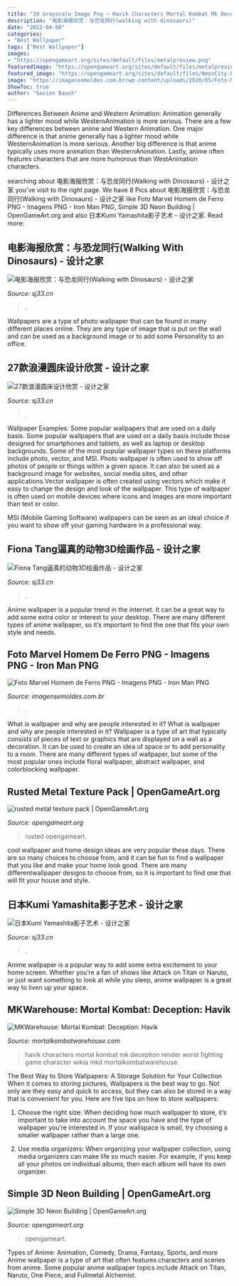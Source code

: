 ```yaml
---
title: "3d Grayscale Image Png ~ Havik Characters Mortal Kombat Mk Deception Render Worst Fighting Game Character Wikia Mkd Mortalkombatwarehouse"
description: "电影海报欣赏：与恐龙同行(walking with dinosaurs)"
date: "2022-04-08"
categories:
- "Best Wallpaper"
tags: ["Best Wallpaper"]
images:
- "https://opengameart.org/sites/default/files/metalpreview.png"
featuredImage: "https://opengameart.org/sites/default/files/metalpreview.png"
featured_image: "https://opengameart.org/sites/default/files/NeonCity.PNG"
image: "https://imagensemoldes.com.br/wp-content/uploads/2020/05/Foto-Marvel-Homem-de-Ferro-PNG.png"
ShowToc: true
author: "Savion Bauch"
---
```



Differences Between Anime and Western Animation: Animation generally has a lighter mood while WesternAnimation is more serious.
There are a few key differences between anime and Western Animation. One major difference is that anime generally has a lighter mood while WesternAnimation is more serious. Another big difference is that anime typically uses more animation than WesternAnimation. Lastly, anime often features characters that are more humorous than WestAnimation characters.

	

		
searching about 电影海报欣赏：与恐龙同行(Walking with Dinosaurs) - 设计之家 you've visit to the right page. We have 8 Pics about 电影海报欣赏：与恐龙同行(Walking with Dinosaurs) - 设计之家 like Foto Marvel Homem de Ferro PNG - Imagens PNG - Iron Man PNG, Simple 3D Neon Building | OpenGameArt.org and also 日本Kumi Yamashita影子艺术 - 设计之家. Read more:
		
    
## 电影海报欣赏：与恐龙同行(Walking With Dinosaurs) - 设计之家

<img loading=lazy src="http://img.sj33.cn/uploads/allimg/201309/7-130929214634.jpg" onerror="this.onerror=null;this.src='https://tse2.mm.bing.net/th?id=OIP._UPyaPXjHPEcHFfdu35fHwDMEs&amp;pid=15.1';" alt="电影海报欣赏：与恐龙同行(Walking with Dinosaurs) - 设计之家">

_Source: sj33.cn_

>. 

	



Wallpapers are a type of photo wallpaper that can be found in many different places online. They are any type of image that is put on the wall and can be used as a background image or to add some Personality to an office.

    
## 27款浪漫圆床设计欣赏 - 设计之家

<img loading=lazy src="http://img.sj33.cn/uploads/allimg/201406/1559435492-2.jpg" onerror="this.onerror=null;this.src='https://tse4.mm.bing.net/th?id=OIP.49wTDne6y_kDwxRUKLcaXAHaGF&amp;pid=15.1';" alt="27款浪漫圆床设计欣赏 - 设计之家">

_Source: sj33.cn_

>. 

	

Wallpaper Examples: Some popular wallpapers that are used on a daily basis.
Some popular wallpapers that are used on a daily basis include those designed for smartphones and tablets, as well as laptop or desktop backgrounds. Some of the most popular wallpaper types on these platforms include photo, vector, and MSI. 
Photo wallpaper is often used to show off photos of people or things within a given space. It can also be used as a background image for websites, social media sites, and other applications.Vector wallpaper is often created using vectors which make it easy to change the design and look of the wallpaper. This type of wallpaper is often used on mobile devices where icons and images are more important than text or color. 

MSI (Mobile Gaming Software) wallpapers can be seen as an ideal choice if you want to show off your gaming hardware in a professional way.

    
## Fiona Tang逼真的动物3D绘画作品 - 设计之家

<img loading=lazy src="https://img.sj33.cn/uploads/allimg/201405/7-140529234451.jpg" onerror="this.onerror=null;this.src='https://tse4.mm.bing.net/th?id=OIP.2N2KMhZzB8H0U72T4Fr8SwHaJ4&amp;pid=15.1';" alt="Fiona Tang逼真的动物3D绘画作品 - 设计之家">

_Source: sj33.cn_

>. 

	

Anime wallpaper is a popular trend in the internet. It can be a great way to add some extra color or interest to your desktop. There are many different types of anime wallpaper, so it’s important to find the one that fits your own style and needs.

    
## Foto Marvel Homem De Ferro PNG - Imagens PNG - Iron Man PNG

<img loading=lazy src="https://imagensemoldes.com.br/wp-content/uploads/2020/05/Foto-Marvel-Homem-de-Ferro-PNG.png" onerror="this.onerror=null;this.src='https://tse4.mm.bing.net/th?id=OIP.tLC1_PH6bcp_m2wNf83-BAHaM5&amp;pid=15.1';" alt="Foto Marvel Homem de Ferro PNG - Imagens PNG - Iron Man PNG">

_Source: imagensemoldes.com.br_

>. 

	

What is wallpaper and why are people interested in it?
What is wallpaper and why are people interested in it?
Wallpaper is a type of art that typically consists of pieces of text or graphics that are displayed on a wall as a decoration. It can be used to create an idea of space or to add personality to a room. There are many different types of wallpaper, but some of the most popular ones include floral wallpaper, abstract wallpaper, and colorblocking wallpaper.

    
## Rusted Metal Texture Pack | OpenGameArt.org

<img loading=lazy src="https://opengameart.org/sites/default/files/metalpreview.png" onerror="this.onerror=null;this.src='https://tse4.mm.bing.net/th?id=OIP.r0GedeaZrtrtVLrqOCTUWwAAAA&amp;pid=15.1';" alt="rusted metal texture pack | OpenGameArt.org">

_Source: opengameart.org_

>rusted opengameart. 

	

cool wallpaper and home design ideas are very popular these days. There are so many choices to choose from, and it can be fun to find a wallpaper that you like and make your home look good. There are many differentwallpaper designs to choose from, so it is important to find one that will fit your house and style.

    
## 日本Kumi Yamashita影子艺术 - 设计之家

<img loading=lazy src="https://img.sj33.cn/uploads/allimg/201009/20100917104709572.jpg" onerror="this.onerror=null;this.src='https://tse3.mm.bing.net/th?id=OIP.dLMPng5vOj81k32nDmDr5AAAAA&amp;pid=15.1';" alt="日本Kumi Yamashita影子艺术 - 设计之家">

_Source: sj33.cn_

>. 

	

Anime wallpaper is a popular way to add some extra excitement to your home screen. Whether you’re a fan of shows like Attack on Titan or Naruto, or just want something to look at while you sleep, anime wallpaper is a great way to liven up your space.

    
## MKWarehouse: Mortal Kombat: Deception: Havik

<img loading=lazy src="http://www.mortalkombatwarehouse.com/mkd/havik/render2.png" onerror="this.onerror=null;this.src='https://tse4.mm.bing.net/th?id=OIP.4PO-5Fbz7HEzXq8e7rWZxwAAAA&amp;pid=15.1';" alt="MKWarehouse: Mortal Kombat: Deception: Havik">

_Source: mortalkombatwarehouse.com_

>havik characters mortal kombat mk deception render worst fighting game character wikia mkd mortalkombatwarehouse. 

	

The Best Way to Store Wallpapers: A Storage Solution for Your Collection
When it comes to storing pictures, Wallpapers is the best way to go. Not only are they easy and quick to access, but they can also be stored in a way that is convenient for you. Here are five tips on how to store wallpapers:
1) Choose the right size: When deciding how much wallpaper to store, it’s important to take into account the space you have and the type of wallpaper you’re interested in. If your wallspace is small, try choosing a smaller wallpaper rather than a large one.

2) Use media organizers: When organizing your wallpaper collection, using media organizers can make life so much easier. For example, if you keep all your photos on individual albums, then each album will have its own organizer.

    
## Simple 3D Neon Building | OpenGameArt.org

<img loading=lazy src="https://opengameart.org/sites/default/files/NeonCity.PNG" onerror="this.onerror=null;this.src='https://tse2.mm.bing.net/th?id=OIP.DiXv5Xb9gNDRnXvC67PnBQHaEL&amp;pid=15.1';" alt="Simple 3D Neon Building | OpenGameArt.org">

_Source: opengameart.org_

>opengameart. 

	

Types of Anime: Animation, Comedy, Drama, Fantasy, Sports, and more
Anime wallpaper is a type of art that often features characters and scenes from anime. Some popular anime wallpaper topics include Attack on Titan, Naruto, One Piece, and Fullmetal Alchemist.

